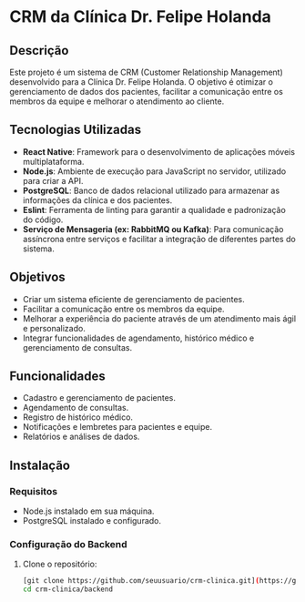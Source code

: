 # CRM da Clínica Dr. Felipe Holanda

## Descrição
Este projeto é um sistema de CRM (Customer Relationship Management) desenvolvido para a Clínica Dr. Felipe Holanda. O objetivo é otimizar o gerenciamento de dados dos pacientes, facilitar a comunicação entre os membros da equipe e melhorar o atendimento ao cliente.

## Tecnologias Utilizadas

- **React Native**: Framework para o desenvolvimento de aplicações móveis multiplataforma.
- **Node.js**: Ambiente de execução para JavaScript no servidor, utilizado para criar a API.
- **PostgreSQL**: Banco de dados relacional utilizado para armazenar as informações da clínica e dos pacientes.
- **Eslint**: Ferramenta de linting para garantir a qualidade e padronização do código.
- **Serviço de Mensageria (ex: RabbitMQ ou Kafka)**: Para comunicação assíncrona entre serviços e facilitar a integração de diferentes partes do sistema.

## Objetivos
- Criar um sistema eficiente de gerenciamento de pacientes.
- Facilitar a comunicação entre os membros da equipe.
- Melhorar a experiência do paciente através de um atendimento mais ágil e personalizado.
- Integrar funcionalidades de agendamento, histórico médico e gerenciamento de consultas.

## Funcionalidades
- Cadastro e gerenciamento de pacientes.
- Agendamento de consultas.
- Registro de histórico médico.
- Notificações e lembretes para pacientes e equipe.
- Relatórios e análises de dados.

## Instalação

### Requisitos
- Node.js instalado em sua máquina.
- PostgreSQL instalado e configurado.

### Configuração do Backend
1. Clone o repositório:
   ```bash
   [git clone https://github.com/seuusuario/crm-clinica.git](https://github.com/Helio-junior-ADS/CRM-Dr-Felipe_Holanda.git)
   cd crm-clinica/backend

